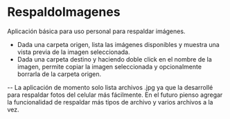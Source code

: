 # RespaldoImagenes
Aplicación básica para uso personal para respaldar imágenes.

* Dada una carpeta origen, lista las imágenes disponibles y muestra una vista previa de la imagen seleccionada.
* Dada una carpeta destino y haciendo doble click en el nombre de la imagen, permite copiar la imagen seleccionada y opcionalmente borrarla de la carpeta origen.

-- La aplicación de momento solo lista archivos .jpg ya que la desarrollé para respaldar fotos del celular más fácilmente. En el futuro pienso agregar la funcionalidad de respaldar más tipos de archivo y varios archivos a la vez.

